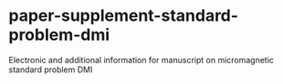 # paper-supplement-standard-problem-dmi
Electronic and additional information for manuscript on micromagnetic standard problem DMI

